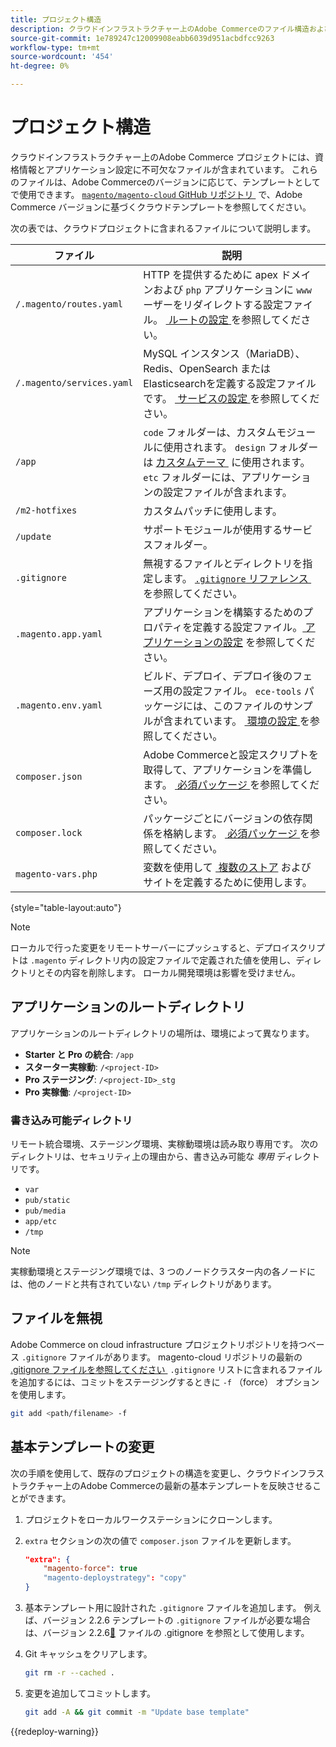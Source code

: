 ```yaml
---
title: プロジェクト構造
description: クラウドインフラストラクチャー上のAdobe Commerceのファイル構造およびプロジェクトテンプレートについて説明します。
source-git-commit: 1e789247c12009908eabb6039d951acbdfcc9263
workflow-type: tm+mt
source-wordcount: '454'
ht-degree: 0%

---
```


# プロジェクト構造

クラウドインフラストラクチャー上のAdobe Commerce プロジェクトには、資格情報とアプリケーション設定に不可欠なファイルが含まれています。 これらのファイルは、Adobe Commerceのバージョンに応じて、テンプレートとしてで使用できます。 [`magento/magento-cloud` GitHub リポジトリ &#x200B;](https://github.com/magento/magento-cloud) で、Adobe Commerce バージョンに基づくクラウドテンプレートを参照してください。

次の表では、クラウドプロジェクトに含まれるファイルについて説明します。

| ファイル | 説明 |
| ------------------------- | ------------ |
| `/.magento/routes.yaml` | HTTP を提供するために apex ドメインおよび `php` アプリケーションに `www` ーザーをリダイレクトする設定ファイル。 [&#x200B; ルートの設定 &#x200B;](../routes/routes-yaml.md) を参照してください。 |
| `/.magento/services.yaml` | MySQL インスタンス（MariaDB）、Redis、OpenSearch またはElasticsearchを定義する設定ファイルです。 [&#x200B; サービスの設定 &#x200B;](../services/services-yaml.md) を参照してください。 |
| `/app` | `code` フォルダーは、カスタムモジュールに使用されます。 `design` フォルダーは [&#x200B; カスタムテーマ &#x200B;](../store/custom-theme.md) に使用されます。 `etc` フォルダーには、アプリケーションの設定ファイルが含まれます。 |
| `/m2-hotfixes` | カスタムパッチに使用します。 |
| `/update` | サポートモジュールが使用するサービスフォルダー。 |
| `.gitignore` | 無視するファイルとディレクトリを指定します。 [`.gitignore` リファレンス &#x200B;](#ignoring-files) を参照してください。 |
| `.magento.app.yaml` | アプリケーションを構築するためのプロパティを定義する設定ファイル。 [&#x200B; アプリケーションの設定 &#x200B;](../application/configure-app-yaml.md) を参照してください。 |
| `.magento.env.yaml` | ビルド、デプロイ、デプロイ後のフェーズ用の設定ファイル。 `ece-tools` パッケージには、このファイルのサンプルが含まれています。 [&#x200B; 環境の設定 &#x200B;](../environment/configure-env-yaml.md) を参照してください。 |
| `composer.json` | Adobe Commerceと設定スクリプトを取得して、アプリケーションを準備します。 [&#x200B; 必須パッケージ &#x200B;](../development/overview.md#required-packages) を参照してください。 |
| `composer.lock` | パッケージごとにバージョンの依存関係を格納します。 [&#x200B; 必須パッケージ &#x200B;](../development/overview.md#required-packages) を参照してください。 |
| `magento-vars.php` | 変数を使用して [&#x200B; 複数のストア &#x200B;](../store/multiple-sites.md) およびサイトを定義するために使用します。 |

{style="table-layout:auto"}

>[!NOTE]
>
>ローカルで行った変更をリモートサーバーにプッシュすると、デプロイスクリプトは `.magento` ディレクトリ内の設定ファイルで定義された値を使用し、ディレクトリとその内容を削除します。 ローカル開発環境は影響を受けません。

## アプリケーションのルートディレクトリ

アプリケーションのルートディレクトリの場所は、環境によって異なります。

- **Starter と Pro の統合**: `/app`
- **スターター実稼動**: `/<project-ID>`
- **Pro ステージング**: `/<project-ID>_stg`
- **Pro 実稼働**: `/<project-ID>`

### 書き込み可能ディレクトリ

リモート統合環境、ステージング環境、実稼動環境は読み取り専用です。 次のディレクトリは、セキュリティ上の理由から、書き込み可能な *専用* ディレクトリです。

- `var`
- `pub/static`
- `pub/media`
- `app/etc`
- `/tmp`

>[!NOTE]
>
>実稼動環境とステージング環境では、3 つのノードクラスター内の各ノードには、他のノードと共有されていない `/tmp` ディレクトリがあります。

## ファイルを無視

Adobe Commerce on cloud infrastructure プロジェクトリポジトリを持つベース `.gitignore` ファイルがあります。 magento-cloud リポジトリの最新の [.gitignore ファイルを参照してください &#x200B;](https://github.com/magento/magento-cloud/blob/master/.gitignore) `.gitignore` リストに含まれるファイルを追加するには、コミットをステージングするときに `-f` （force） オプションを使用します。

```bash
git add <path/filename> -f
```

## 基本テンプレートの変更

次の手順を使用して、既存のプロジェクトの構造を変更し、クラウドインフラストラクチャー上のAdobe Commerceの最新の基本テンプレートを反映させることができます。

1. プロジェクトをローカルワークステーションにクローンします。

1. `extra` セクションの次の値で `composer.json` ファイルを更新します。

   ```json
   "extra": {
       "magento-force": true
       "magento-deploystrategy": "copy"
   }
   ```

1. 基本テンプレート用に設計された `.gitignore` ファイルを追加します。 例えば、バージョン 2.2.6 テンプレートの `.gitignore` ファイルが必要な場合は、バージョン 2.2.6[&#128279;](https://github.com/magento/magento-cloud/blob/2.2.6/.gitignore) ファイルの .gitignore を参照として使用します。

1. Git キャッシュをクリアします。

   ```bash
   git rm -r --cached .
   ```

1. 変更を追加してコミットします。

   ```bash
   git add -A && git commit -m "Update base template"
   ```

{{redeploy-warning}}
